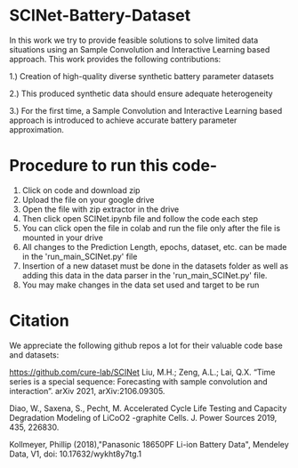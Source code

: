 # SCINet-Battery-Dataset

In this work we try to provide feasible solutions to solve limited data situations using an Sample Convolution and Interactive Learning based approach. This work provides the following contributions:

1.) Creation of high-quality diverse synthetic battery parameter datasets

2.) This produced synthetic data should ensure adequate
heterogeneity

3.) For the first time, a Sample Convolution and Interactive
Learning based approach is introduced to achieve accurate battery parameter approximation.

# Procedure to run this code- 

1. Click on code and download zip
2. Upload the file on your google drive
3. Open the file with zip extractor in the drive
4. Then click open SCINet.ipynb file and follow the code each step
5. You can click open the file in colab and run the file only after the file is mounted in your drive
6. All changes to the Prediction Length, epochs, dataset, etc. can be made in the 'run_main_SCINet.py' file 
7. Insertion of a new dataset must be done in the datasets folder as well as adding this data in the data parser in the 'run_main_SCINet.py' file.
8. You may make changes in the data set used and target to be run


# Citation 
We appreciate the following github repos a lot for their valuable code base and datasets:

https://github.com/cure-lab/SCINet
Liu, M.H.; Zeng, A.L.; Lai, Q.X. “Time series is a special sequence:
Forecasting with sample convolution and interaction”. arXiv 2021,
arXiv:2106.09305.

Diao, W., Saxena, S., Pecht, M. Accelerated Cycle Life Testing and Capacity Degradation Modeling of LiCoO2 -graphite Cells. J. Power Sources 2019, 435, 226830.

Kollmeyer, Phillip (2018),"Panasonic 18650PF Li-ion Battery Data", Mendeley Data, V1, doi: 10.17632/wykht8y7tg.1
